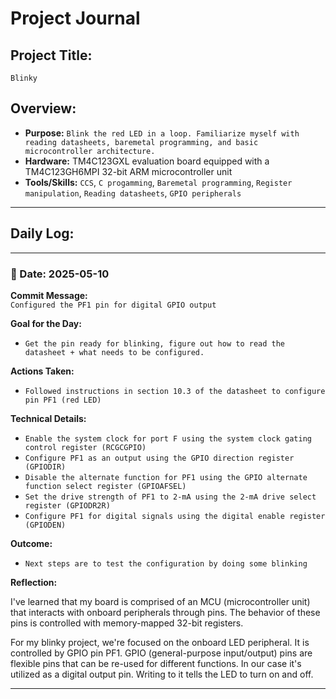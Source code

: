 # Project Journal

## Project Title:
`Blinky`

## Overview:
- **Purpose:** `Blink the red LED in a loop. Familiarize myself with reading datasheets, baremetal programming, and basic microcontroller architecture.`
- **Hardware:** TM4C123GXL evaluation board equipped with a TM4C123GH6MPI 32-bit ARM microcontroller unit
- **Tools/Skills:** `CCS`, `C progamming`, `Baremetal programming`, `Register manipulation`, `Reading datasheets`, `GPIO peripherals` 

---

## Daily Log:

---

### 📅 Date: 2025-05-10

**Commit Message:**  
`Configured the PF1 pin for digital GPIO output`

**Goal for the Day:**  
- `Get the pin ready for blinking, figure out how to read the datasheet + what needs to be configured.`

**Actions Taken:**  
- `Followed instructions in section 10.3 of the datasheet to configure pin PF1 (red LED)`

**Technical Details:**  
- `Enable the system clock for port F using the system clock gating control register (RCGCGPIO)`
- `Configure PF1 as an output using the GPIO direction register (GPIODIR)`
- `Disable the alternate function for PF1 using the GPIO alternate function select register (GPIOAFSEL)`
- `Set the drive strength of PF1 to 2-mA using the 2-mA drive select register (GPIODR2R)`
- `Configure PF1 for digital signals using the digital enable register (GPIODEN)`


**Outcome:**  
- `Next steps are to test the configuration by doing some blinking`

**Reflection:**

I've learned that my board is comprised of an MCU (microcontroller unit) that interacts with onboard peripherals through pins. 
The behavior of these pins is controlled with memory-mapped 32-bit registers.

For my blinky project, we're focused on the onboard LED peripheral. It is controlled by GPIO pin PF1. GPIO (general-purpose input/output)
pins are flexible pins that can be re-used for different functions. In our case it's utilized as a digital output pin. Writing to it
tells the LED to turn on and off.


---
